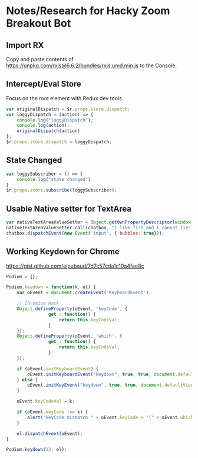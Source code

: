 # Notes/Research for Hacky Zoom Breakout Bot

## Import RX

Copy and paste contents of https://unpkg.com/rxjs@6.6.2/bundles/rxjs.umd.min.js to the Console.


## Intercept/Eval Store

Focus on the root element with Redux dev tools.

```javascript
var originalDispatch = $r.props.store.dispatch;
var loggyDispatch = (action) => {
    console.log("loggyDispatch");
    console.log(action);
    originalDispatch(action)
};
$r.props.store.dispatch = loggyDispatch;

```

## State Changed


```javascript
var loggySubscriber = () => {
    console.log("state changed")
}
$r.props.store.subscribe(loggySubscriber);
```

## Usable Native setter for TextArea

```javascript
var nativeTextAreaValueSetter = Object.getOwnPropertyDescriptor(window.HTMLTextAreaElement.prototype, "value").set;
nativeTextAreaValueSetter.call(chatbox, "i like fish and i cannot lie");
chatbox.dispatchEvent(new Event('input', { bubbles: true}));
```


## Working Keydown for Chrome

https://gist.github.com/ejoubaud/7d7c57cda1c10a4fae8c

```javascript
Podium = {};

Podium.keydown = function(k, el) {
    var oEvent = document.createEvent('KeyboardEvent');

    // Chromium Hack
    Object.defineProperty(oEvent, 'keyCode', {
                get : function() {
                    return this.keyCodeVal;
                }
    });
    Object.defineProperty(oEvent, 'which', {
                get : function() {
                    return this.keyCodeVal;
                }
    });

    if (oEvent.initKeyboardEvent) {
        oEvent.initKeyboardEvent("keydown", true, true, document.defaultView, k, k, "", "", false, "");
    } else {
        oEvent.initKeyEvent("keydown", true, true, document.defaultView, false, false, false, false, k, 0);
    }

    oEvent.keyCodeVal = k;

    if (oEvent.keyCode !== k) {
        alert("keyCode mismatch " + oEvent.keyCode + "(" + oEvent.which + ")");
    }

    el.dispatchEvent(oEvent);
}

Podium.keydown(13, el);
```



[nomeetingchatapi]: https://devforum.zoom.us/t/in-meeting-chats/26572